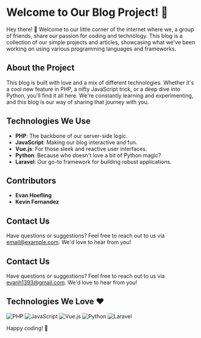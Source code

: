 # Welcome to Our Blog Project! 🎉

Hey there! 👋 Welcome to our little corner of the internet where we, a group of friends, share our passion for coding and technology. This blog is a collection of our simple projects and articles, showcasing what we've been working on using various programming languages and frameworks.

## About the Project

This blog is built with love and a mix of different technologies. Whether it's a cool new feature in PHP, a nifty JavaScript trick, or a deep dive into Python, you'll find it all here. We're constantly learning and experimenting, and this blog is our way of sharing that journey with you.

## Technologies We Use

- **PHP**: The backbone of our server-side logic.
- **JavaScript**: Making our blog interactive and fun.
- **Vue.js**: For those sleek and reactive user interfaces.
- **Python**: Because who doesn't love a bit of Python magic?
- **Laravel**: Our go-to framework for building robust applications.

## Contributors

- **Evan Hoefling**
- **Kevin Fernandez**

## Contact Us

Have questions or suggestions? Feel free to reach out to us via [email@example.com](mailto:evanh1393@gmail.com). We'd love to hear from you!


## Contact Us

Have questions or suggestions? Feel free to reach out to us via [evanh1393@gmail.com](mailto:evanh1393@gmail.com). We'd love to hear from you!

## Technologies We Love ❤️

![PHP](https://img.shields.io/badge/PHP-777BB4?style=for-the-badge&logo=php&logoColor=white)
![JavaScript](https://img.shields.io/badge/JavaScript-F7DF1E?style=for-the-badge&logo=javascript&logoColor=black)
![Vue.js](https://img.shields.io/badge/Vue.js-4FC08D?style=for-the-badge&logo=vue.js&logoColor=white)
![Python](https://img.shields.io/badge/Python-3776AB?style=for-the-badge&logo=python&logoColor=white)
![Laravel](https://img.shields.io/badge/Laravel-FF2D20?style=for-the-badge&logo=laravel&logoColor=white)

Happy coding! 🚀

